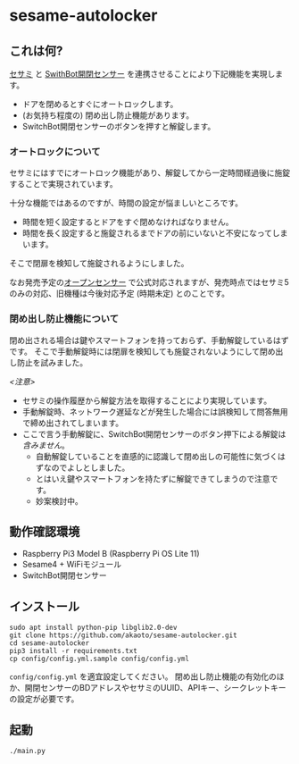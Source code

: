 # sesame-autolocker

## これは何?

[セサミ](https://jp.candyhouse.co/) と [SwithBot開閉センサー](https://www.switchbot.jp/collections/all/products/switchbot-contact-sensor) を連携させることにより下記機能を実現します。

- ドアを閉めるとすぐにオートロックします。
- (お気持ち程度の) 閉め出し防止機能があります。
- SwitchBot開閉センサーのボタンを押すと解錠します。

### オートロックについて

セサミにはすでにオートロック機能があり、解錠してから一定時間経過後に施錠することで実現されています。

十分な機能ではあるのですが、時間の設定が悩ましいところです。
- 時間を短く設定するとドアをすぐ閉めなければなりません。
- 時間を長く設定すると施錠されるまでドアの前にいないと不安になってしまいます。

そこで閉扉を検知して施錠されるようにしました。

なお発売予定の[オープンセンサー](https://jp.candyhouse.co/products/sesame-opensensor) で公式対応されますが、発売時点ではセサミ5のみの対応、旧機種は今後対応予定 (時期未定) とのことです。

### 閉め出し防止機能について

閉め出される場合は鍵やスマートフォンを持っておらず、手動解錠しているはずです。
そこで手動解錠時には閉扉を検知しても施錠されないようにして閉め出し防止を試みました。

*<注意>*
- セサミの操作履歴から解錠方法を取得することにより実現しています。
- 手動解錠時、ネットワーク遅延などが発生した場合には誤検知して問答無用で締め出されてしまいます。
- ここで言う手動解錠に、SwitchBot開閉センサーのボタン押下による解錠は*含みません*。
   - 自動解錠していることを直感的に認識して閉め出しの可能性に気づくはずなのでよしとしました。
   - とはいえ鍵やスマートフォンを持たずに解錠できてしまうので注意です。
   - 妙案検討中。

## 動作確認環境

- Raspberry Pi3 Model B (Raspberry Pi OS Lite 11)
- Sesame4 + WiFiモジュール
- SwitchBot開閉センサー

## インストール

```
sudo apt install python-pip libglib2.0-dev
git clone https://github.com/akaoto/sesame-autolocker.git
cd sesame-autolocker
pip3 install -r requirements.txt
cp config/config.yml.sample config/config.yml
```

`config/config.yml` を適宜設定してください。
閉め出し防止機能の有効化のほか、開閉センサーのBDアドレスやセサミのUUID、APIキー、シークレットキーの設定が必要です。

## 起動

```
./main.py
```
